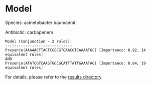 
# Model

Species: acinetobacter baumannii

Antibiotic: carbapenem

```
Model (Conjunction - 2 rules):
------------------------------
Presence(AAAAACTTACTCCGCGTGAACGTCAAAATGC) [Importance: 0.92, 14 equivalent rules]
AND
Presence(ATATCGTCAAGTGGCGCATTTATTGAAATAG) [Importance: 0.84, 19 equivalent rules]

```

For details, please refer to the [results directory](../../../../../results/scm_b/acinetobacter+baumannii/carbapenem/repeat_3/).

